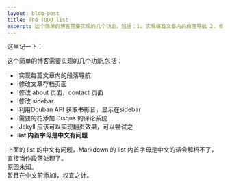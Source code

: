 ```yaml
---
layout: blog-post
title: The TODO list
excerpt: 这个简单的博客需要实现的几个功能，包括：1. 实现每篇文章内的段落导航 2. 修改文章存档页面 3. Jekyll 应该可以实现翻页效果，可以尝试之[...]
---
```


这里记一下：

这个简单的博客需要实现的几个功能,包括：  
* l实现每篇文章内的段落导航 
* l修改文章存档页面 
* l修改 about 页面，contact 页面
* l修改 sidebar 
* l利用Douban API 获取书影音，显示在sidebar
* l需要的花添加 Disqus 的评论系统
* lJekyll 应该可以实现翻页效果，可以尝试之
* __list 内首字母是中文有问题__

上面的 list 的中文有问题，Markdown 的 list 内首字母是中文的话会解析不了，直接当作段落处理了。  
原因未知。  
暂且在中文前添加l，权宜之计。
